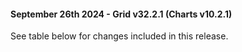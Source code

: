 #### September 26th 2024 - Grid v32.2.1 (Charts v10.2.1)

See table below for changes included in this release.
